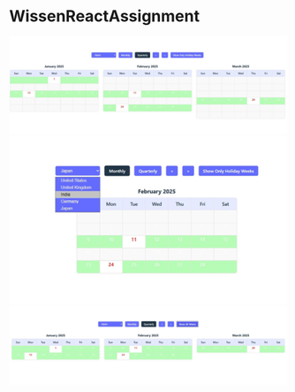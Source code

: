 # WissenReactAssignment

![Image1](https://github.com/rudra2110/WissenReactAssignment/blob/main/Wissen2/WhatsApp%20Image%202025-09-26%20at%203.05.09%20PM%20(1).jpeg)
![Images2](https://github.com/rudra2110/WissenReactAssignment/blob/main/Wissen2/WhatsApp%20Image%202025-09-26%20at%203.05.09%20PM%20(2).jpeg)
![Image3](https://github.com/rudra2110/WissenReactAssignment/blob/main/Wissen2/WhatsApp%20Image%202025-09-26%20at%203.05.09%20PM.jpeg)
